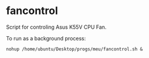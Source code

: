 # fancontrol
Script for controling Asus K55V CPU Fan. 

To run as a background process:

    nohup /home/ubuntu/Desktop/progs/meu/fancontrol.sh & 

